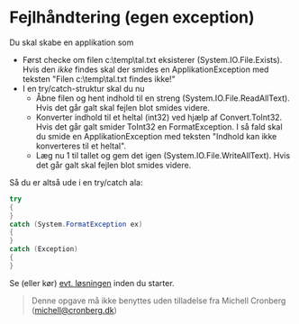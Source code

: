 ﻿# Fejlhåndtering (egen exception)

Du skal skabe en applikation som 

* Først checke om filen c:\temp\tal.txt eksisterer (System.IO.File.Exists). Hvis den _ikke_ findes 
skal der smides en ApplikationException med teksten "Filen c:\temp\tal.txt findes ikke!"
* I en try/catch-struktur skal du nu
  * Åbne filen og hent indhold til en streng (System.IO.File.ReadAllText). Hvis det går galt skal fejlen blot smides videre.
  * Konverter indhold til et heltal (int32) ved hjælp af Convert.ToInt32. Hvis det går
galt smider ToInt32 en FormatException. I så fald skal du smide en ApplikationException med teksten "Indhold kan ikke konverteres til et heltal".
  * Læg nu 1 til tallet og gem det igen (System.IO.File.WriteAllText). Hvis det går galt skal fejlen blot smides videre.

Så du er altså ude i en try/catch ala:

```csharp
try
{
}
catch (System.FormatException ex)
{
}
catch (Exception)
{
}
```

Se (eller kør) [evt. løsningen](https://github.com/devcronberg/undervisning-cs-opgaver/blob/master/Fejlh%C3%A5ndtering-egenexception/Program.cs) inden du starter.
<!-- footerstart -->
> Denne opgave må ikke benyttes uden tilladelse fra Michell Cronberg (michell@cronberg.dk)
<!-- footerslut -->
